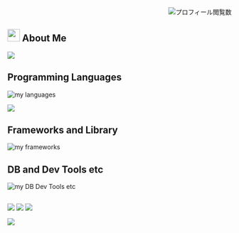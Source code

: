 <div align="right">
  <img src="https://komarev.com/ghpvc/?username=sho-sho-T" alt="プロフィール閲覧数" />
</div>

## <img src="https://media.giphy.com/media/hvRJCLFzcasrR4ia7z/giphy.gif" width="28"> About Me
<div align="start">
  <img src="https://github-profile-trophy.vercel.app/?username=sho-sho-T" />
</div>

## Programming Languages
<div align="start">
  <img alt="my languages" src="https://skillicons.dev/icons?perline=7&i=html,css,js,ts,ruby" />
</div>

  ![](https://github-readme-stats.vercel.app/api/top-langs?username=sho-sho-T&show_icons=true&locale=en&layout=compact)


## Frameworks and Library
<div align="start">
  <img alt="my frameworks" src="https://skillicons.dev/icons?perline=7&i=react,next,rails" />
</div>

## DB and Dev Tools etc
<div align="start">
  <img alt="my DB Dev Tools etc" src="https://skillicons.dev/icons?perline=7&i=vscode,git,github,cloudflare,d1" />
</div>

## 

  ![](http://github-profile-summary-cards.vercel.app/api/cards/stats?username=sho-sho-T&theme=nord_bright)
  ![](http://github-profile-summary-cards.vercel.app/api/cards/productive-time?username=sho-sho-T&theme=nord_bright&utcOffset=8)
  ![](http://github-profile-summary-cards.vercel.app/api/cards/profile-details?username=sho-sho-T&theme=nord_bright)

<div align="start">
  <img src="https://github-readme-streak-stats.herokuapp.com/?user=sho-sho-T" />
</div>
